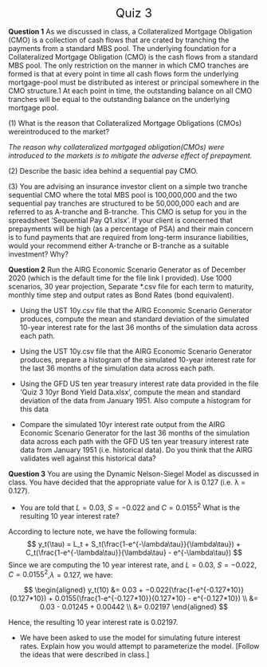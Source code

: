 
<center><font size="+2"> Quiz 3 </font></center>

**Question 1**  As we discussed in class, a Collateralized Mortgage Obligation (CMO) is a collection of cash flows that are crated by tranching the payments from a standard MBS pool. The underlying foundation for a Collateralized Mortgage Obligation (CMO) is the cash flows from a standard MBS pool. The only restriction on the manner in which CMO tranches are formed is that at every point in time all cash flows form the underlying mortgage-pool must be distributed as interest or principal somewhere in the CMO structure.1 At each point in time, the outstanding balance on all CMO tranches will be equal to the outstanding balance on the underlying mortgage pool.

(1) What is the reason that Collateralized Mortgage Obligations (CMOs) wereintroduced to the market?

_The reason why collateralized mortgaged obligation(CMOs) were introduced to the markets is to mitigate the adverse effect of prepayment._


(2) Describe the basic idea behind a sequential pay CMO.

 




(3) You are advising an insurance investor client on a simple two tranche sequential CMO where the total MBS pool is 100,000,000 and the two sequential pay tranches are structured to be 50,000,000 each and are referred to as A-tranche and B-tranche. This CMO is setup for you in the spreadsheet ‘Sequential Pay Q1.xlsx’. If your client is concerned that prepayments will be high (as a percentage of PSA) and their main concern is to fund payments that are required from long-term insurance liabilities, would your recommend either A-tranche or B-tranche as a suitable investment? Why?

**Question 2** Run the AIRG Economic Scenario Generator as of December 2020
(which is the default time for the file link I provided). Use 1000 scenarios, 30 year projection, Separate *.csv file for each term to maturity, monthly time step and output rates as Bond Rates (bond equivalent).

- Using the UST 10y.csv file that the AIRG Economic Scenario Generator produces, compute the mean and standard deviation of the simulated 10-year interest rate for the last 36 months of the simulation data across each path.



- Using the UST 10y.csv file that the AIRG Economic Scenario Generator produces, prepare a histogram of the simulated 10-year interest rate for the last
36 months of the simulation data across each path.






- Using the GFD US ten year treasury interest rate data provided in the file ‘Quiz 3 10yr Bond Yield Data.xlsx’, compute the mean and standard deviation of the data from January 1951. Also compute a histogram for this data
  
- Compare the simulated 10yr interest rate output from the AIRG Economic Scenario Generator for the last 36 months of the simulation data across each path with the GFD US ten year treasury interest rate data from January 1951
(i.e. historical data). Do you think that the AIRG validates well against this historical data?


**Question 3** You are using the Dynamic Nelson-Siegel Model as discussed in class.
You have decided that the appropriate value for λ is 0.127 (i.e. λ = 0.127).

- You are told that $L = 0.03$, $S = −0.022$ and $C = 0.0155^2$ What is the resulting 10 year interest rate?

According to lecture note, we have the following formula:
$$
y_t(\tau) = L_t + S_t(\frac{1-e^{-\lambda\tau}}{\lambda\tau}) + C_t(\frac{1-e^{-\lambda\tau}}{\lambda\tau} - e^{-\lambda\tau})
$$
Since we are computing the 10 year interest rate, and $L = 0.03$, $S = −0.022$, $C = 0.0155^2$,$\lambda = 0.127$, we have:

$$
\begin{aligned}
    y_t(10) &= 0.03 + −0.022(\frac{1-e^{-0.127*10}}{0.127*10}) + 0.0155(\frac{1-e^{-0.127*10}}{0.127*10} - e^{-0.127*10}) \\
    &= 0.03 - 0.01245 + 0.00442 \\
    &= 0.02197
\end{aligned}
$$

Hence, the resulting 10 year interest rate is 0.02197.

- We have been asked to use the model for simulating future interest rates. Explain how you would attempt to parameterize the model. [Follow the ideas that were described in class.]
